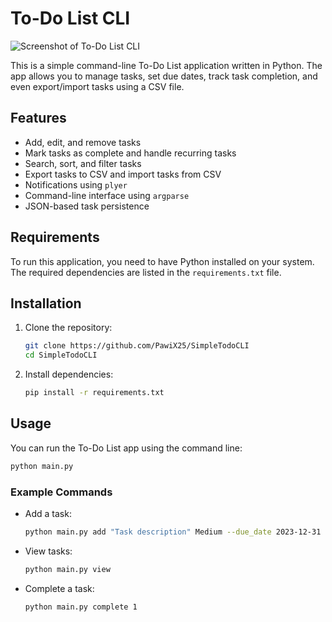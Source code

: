 # To-Do List CLI

![Screenshot of To-Do List CLI](https://github.com/user-attachments/assets/999c404c-156a-44db-af7c-265377632bd0)

This is a simple command-line To-Do List application written in Python. The app allows you to manage tasks, set due dates, track task completion, and even export/import tasks using a CSV file.

## Features

- Add, edit, and remove tasks
- Mark tasks as complete and handle recurring tasks
- Search, sort, and filter tasks
- Export tasks to CSV and import tasks from CSV
- Notifications using `plyer`
- Command-line interface using `argparse`
- JSON-based task persistence

## Requirements

To run this application, you need to have Python installed on your system. The required dependencies are listed in the `requirements.txt` file.

## Installation

1. Clone the repository:

   ```bash
   git clone https://github.com/PawiX25/SimpleTodoCLI
   cd SimpleTodoCLI
   ```

2. Install dependencies:

   ```bash
   pip install -r requirements.txt
   ```

## Usage

You can run the To-Do List app using the command line:

```bash
python main.py
```

### Example Commands

- Add a task:

  ```bash
  python main.py add "Task description" Medium --due_date 2023-12-31 --category "Work"
  ```

- View tasks:

  ```bash
  python main.py view
  ```

- Complete a task:

  ```bash
  python main.py complete 1
  ```
